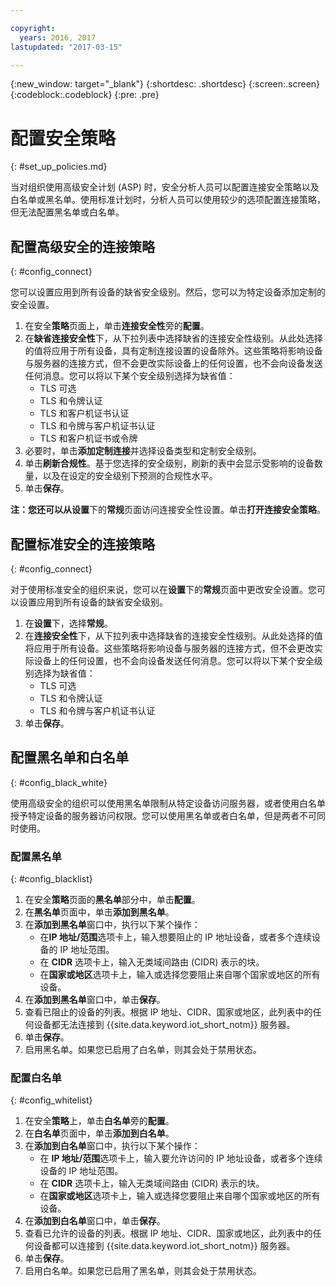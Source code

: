 ```yaml
---

copyright:
  years: 2016, 2017
lastupdated: "2017-03-15"

---
```


{:new_window: target="\_blank"}
{:shortdesc: .shortdesc}
{:screen:.screen}
{:codeblock:.codeblock}
{:pre: .pre}

# 配置安全策略
{: #set_up_policies.md}

当对组织使用高级安全计划 (ASP) 时，安全分析人员可以配置连接安全策略以及白名单或黑名单。使用标准计划时，分析人员可以使用较少的选项配置连接策略，但无法配置黑名单或白名单。

## 配置高级安全的连接策略
{: #config_connect}

您可以设置应用到所有设备的缺省安全级别。然后，您可以为特定设备添加定制的安全设置。

1. 在安全**策略**页面上，单击**连接安全性**旁的**配置**。
2. 在**缺省连接安全性**下，从下拉列表中选择缺省的连接安全性级别。从此处选择的值将应用于所有设备，具有定制连接设置的设备除外。这些策略将影响设备与服务器的连接方式，但不会更改实际设备上的任何设置，也不会向设备发送任何消息。您可以将以下某个安全级别选择为缺省值：
    - TLS 可选
    - TLS 和令牌认证
    - TLS 和客户机证书认证
    - TLS 和令牌与客户机证书认证
    - TLS 和客户机证书或令牌
3. 必要时，单击**添加定制连接**并选择设备类型和定制安全级别。 
3. 单击**刷新合规性**。基于您选择的安全级别，刷新的表中会显示受影响的设备数量，以及在设定的安全级别下预测的合规性水平。
4. 单击**保存**。  

**注：**您还可以从**设置**下的**常规**页面访问连接安全性设置。单击**打开连接安全策略**。

## 配置标准安全的连接策略
{: #config_connect}

对于使用标准安全的组织来说，您可以在**设置**下的**常规**页面中更改安全设置。您可以设置应用到所有设备的缺省安全级别。

1. 在**设置**下，选择**常规**。
2. 在**连接安全性**下，从下拉列表中选择缺省的连接安全性级别。从此处选择的值将应用于所有设备。这些策略将影响设备与服务器的连接方式，但不会更改实际设备上的任何设置，也不会向设备发送任何消息。您可以将以下某个安全级别选择为缺省值：
    - TLS 可选
    - TLS 和令牌认证
    - TLS 和令牌与客户机证书认证
4. 单击**保存**。  

## 配置黑名单和白名单
{: #config_black_white}

使用高级安全的组织可以使用黑名单限制从特定设备访问服务器，或者使用白名单授予特定设备的服务器访问权限。您可以使用黑名单或者白名单，但是两者不可同时使用。

### 配置黑名单
{: #config_blacklist}

1. 在安全**策略**页面的**黑名单**部分中，单击**配置**。
2. 在**黑名单**页面中，单击**添加到黑名单**。
3. 在**添加到黑名单**窗口中，执行以下某个操作：
    - 在**IP 地址/范围**选项卡上，输入想要阻止的 IP 地址设备，或者多个连续设备的 IP 地址范围。
    - 在 **CIDR** 选项卡上，输入无类域间路由 (CIDR) 表示的块。
    - 在**国家或地区**选项卡上，输入或选择您要阻止来自哪个国家或地区的所有设备。
4. 在**添加到黑名单**窗口中，单击**保存**。
5. 查看已阻止的设备的列表。根据 IP 地址、CIDR、国家或地区，此列表中的任何设备都无法连接到 {{site.data.keyword.iot_short_notm}} 服务器。
6. 单击**保存**。
7. 启用黑名单。如果您已启用了白名单，则其会处于禁用状态。

### 配置白名单
{: #config_whitelist}

1. 在安全**策略**上，单击**白名单**旁的**配置**。
2. 在**白名单**页面中，单击**添加到白名单**。
3. 在**添加到白名单**窗口中，执行以下某个操作：
    - 在 **IP 地址/范围**选项卡上，输入要允许访问的 IP 地址设备，或者多个连续设备的 IP 地址范围。
    - 在 **CIDR** 选项卡上，输入无类域间路由 (CIDR) 表示的块。
    - 在**国家或地区**选项卡上，输入或选择您要阻止来自哪个国家或地区的所有设备。
4. 在**添加到白名单**窗口中，单击**保存**。
5. 查看已允许的设备的列表。根据 IP 地址、CIDR、国家或地区，此列表中的任何设备都可以连接到 {{site.data.keyword.iot_short_notm}} 服务器。
6. 单击**保存**。
7. 启用白名单。如果您已启用了黑名单，则其会处于禁用状态。
